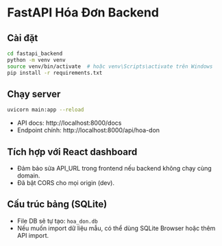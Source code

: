 # FastAPI Hóa Đơn Backend

## Cài đặt

```bash
cd fastapi_backend
python -m venv venv
source venv/bin/activate  # hoặc venv\Scripts\activate trên Windows
pip install -r requirements.txt
```

## Chạy server

```bash
uvicorn main:app --reload
```

- API docs: http://localhost:8000/docs
- Endpoint chính: http://localhost:8000/api/hoa-don

## Tích hợp với React dashboard
- Đảm bảo sửa API_URL trong frontend nếu backend không chạy cùng domain.
- Đã bật CORS cho mọi origin (dev).

## Cấu trúc bảng (SQLite)
- File DB sẽ tự tạo: `hoa_don.db`
- Nếu muốn import dữ liệu mẫu, có thể dùng SQLite Browser hoặc thêm API import. 